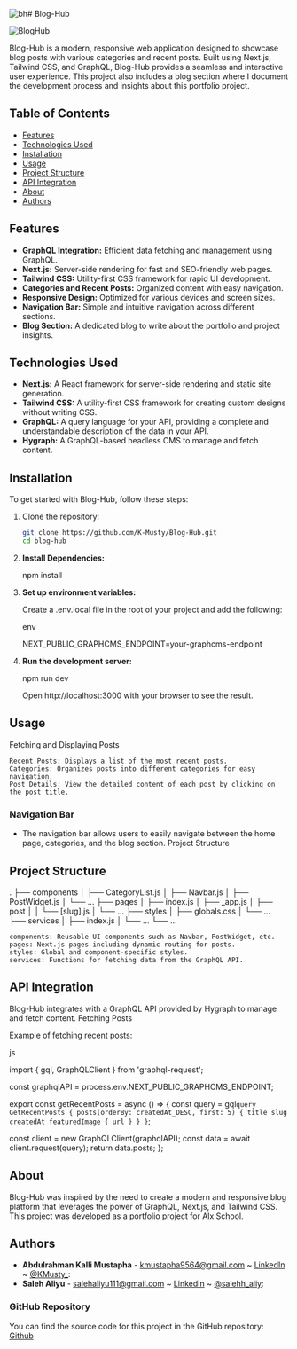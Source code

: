 ![bh](https://github.com/K-Musty/Blog-Hub/assets/126028995/5d399395-03d2-4f0c-8bbf-f16aedb0a0e1)# Blog-Hub

![BlogHub](https://github.com/K-Musty/Blog-Hub/assets/126028995/23d031d2-ea11-40d2-914c-9f2a340a724e)

Blog-Hub is a modern, responsive web application designed to showcase blog posts with various categories and recent posts. Built using Next.js, Tailwind CSS, and GraphQL, Blog-Hub provides a seamless and interactive user experience. This project also includes a blog section where I document the development process and insights about this portfolio project.

## Table of Contents

- [Features](#features)
- [Technologies Used](#technologies-used)
- [Installation](#installation)
- [Usage](#usage)
- [Project Structure](#project-structure)
- [API Integration](#api-integration)
- [About](#about)
- [Authors](#authors)

## Features

- **GraphQL Integration:** Efficient data fetching and management using GraphQL.
- **Next.js:** Server-side rendering for fast and SEO-friendly web pages.
- **Tailwind CSS:** Utility-first CSS framework for rapid UI development.
- **Categories and Recent Posts:** Organized content with easy navigation.
- **Responsive Design:** Optimized for various devices and screen sizes.
- **Navigation Bar:** Simple and intuitive navigation across different sections.
- **Blog Section:** A dedicated blog to write about the portfolio and project insights.

## Technologies Used

- **Next.js:** A React framework for server-side rendering and static site generation.
- **Tailwind CSS:** A utility-first CSS framework for creating custom designs without writing CSS.
- **GraphQL:** A query language for your API, providing a complete and understandable description of the data in your API.
- **Hygraph:** A GraphQL-based headless CMS to manage and fetch content.

## Installation

To get started with Blog-Hub, follow these steps:
1. Clone the repository:

   ```sh
   git clone https://github.com/K-Musty/Blog-Hub.git
   cd blog-hub
   
2. **Install Dependencies:**

   npm install

3. **Set up environment variables:**

   Create a .env.local file in the root of your project and add the following:

   env

   NEXT_PUBLIC_GRAPHCMS_ENDPOINT=your-graphcms-endpoint

4. **Run the development server:**

   npm run dev

   Open http://localhost:3000 with your browser to see the result.

## Usage
Fetching and Displaying Posts

    Recent Posts: Displays a list of the most recent posts.
    Categories: Organizes posts into different categories for easy navigation.
    Post Details: View the detailed content of each post by clicking on the post title.

### Navigation Bar

- The navigation bar allows users to easily navigate between the home page, categories, and the blog section.
Project Structure

## Project Structure

.
├── components
│   ├── CategoryList.js
│   ├── Navbar.js
│   ├── PostWidget.js
│   └── ...
├── pages
│   ├── index.js
│   ├── _app.js
│   ├── post
│   │   └── [slug].js
│   └── ...
├── styles
│   ├── globals.css
│   └── ...
├── services
│   ├── index.js
│   └── ...
└── ...


    components: Reusable UI components such as Navbar, PostWidget, etc.
    pages: Next.js pages including dynamic routing for posts.
    styles: Global and component-specific styles.
    services: Functions for fetching data from the GraphQL API.

## API Integration

Blog-Hub integrates with a GraphQL API provided by Hygraph to manage and fetch content.
Fetching Posts

Example of fetching recent posts:

js

import { gql, GraphQLClient } from 'graphql-request';

const graphqlAPI = process.env.NEXT_PUBLIC_GRAPHCMS_ENDPOINT;

export const getRecentPosts = async () => {
  const query = gql`
    query GetRecentPosts {
      posts(orderBy: createdAt_DESC, first: 5) {
        title
        slug
        createdAt
        featuredImage {
          url
        }
      }
    }
  `;

  const client = new GraphQLClient(graphqlAPI);
  const data = await client.request(query);
  return data.posts;
};

## About

Blog-Hub was inspired by the need to create a modern and responsive blog platform that leverages the power of GraphQL, Next.js, and Tailwind CSS.
This project was developed as a portfolio project for Alx School.

## Authors
- **Abdulrahman Kalli Mustapha** - [kmustapha9564@gmail.com](https://github.com/K-Musty) ~ [LinkedIn](https://www.linkedin.com/in/abdulrahmankallimustapha/) ~ [@KMusty_](https://twitter.com/KMusty_):
- **Saleh Aliyu** - [salehaliyu111@gmail.com](https://github.com/salsdev) ~  [LinkedIn](https://www.linkedin.com/in/saleh-aliyu/) ~  [@salehh_aliy](https://twitter.com/salehh_aliy):


### GitHub Repository

You can find the source code for this project in the GitHub repository:
[Github](https://github.com/K-Musty/Blog-Hub.git)
